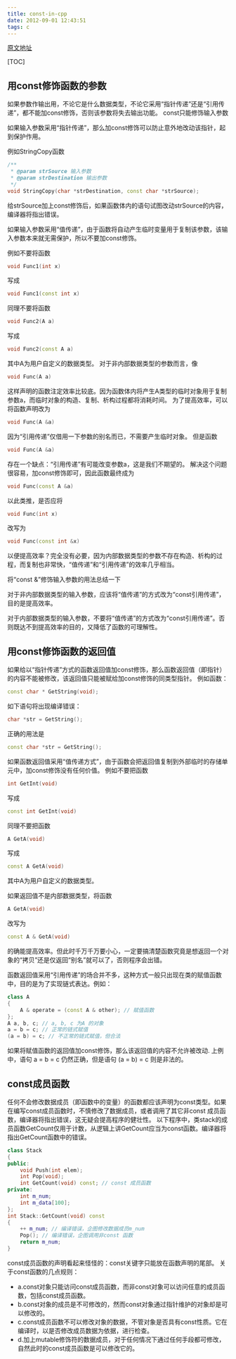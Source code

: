 ```yaml
---
title: const-in-cpp
date: 2012-09-01 12:43:51
tags: c
---
```

[原文地址](http://www.cnblogs.com/liangxiaxu/archive/2012/09/01/2666741.html)

[TOC]

## 用const修饰函数的参数
如果参数作输出用，不论它是什么数据类型，不论它采用“指针传递”还是“引用传递”，都不能加const修饰，否则该参数将失去输出功能。
const只能修饰输入参数

如果输入参数采用“指针传递”，那么加const修饰可以防止意外地改动该指针，起到保护作用。

例如StringCopy函数
```cpp
/**
 * @param strSource 输入参数
 * @param strDestination 输出参数
 */
void StringCopy(char *strDestination, const char *strSource);
```
给strSource加上const修饰后，如果函数体内的语句试图改动strSource的内容，编译器将指出错误。

如果输入参数采用“值传递”，由于函数将自动产生临时变量用于复制该参数，该输入参数本来就无需保护，所以不要加const修饰。

例如不要将函数
```cpp
void Func1(int x)
```
写成
```cpp
void Func1(const int x)
```
同理不要将函数
```cpp
void Func2(A a)
```
写成
```cpp
void Func2(const A a)
```
其中A为用户自定义的数据类型。
对于非内部数据类型的参数而言，像
```cpp
void Func(A a)
```
这样声明的函数注定效率比较底。因为函数体内将产生A类型的临时对象用于复制参数a，而临时对象的构造、复制、析构过程都将消耗时间。
为了提高效率，可以将函数声明改为
```cpp
void Func(A &a)
```
因为“引用传递”仅借用一下参数的别名而已，不需要产生临时对象。
但是函数
```cpp
void Func(A &a)
```
存在一个缺点：“引用传递”有可能改变参数a，这是我们不期望的。
解决这个问题很容易，加const修饰即可，因此函数最终成为
```cpp
void Func(const A &a)
```
以此类推，是否应将
```cpp
void Func(int x)
```
改写为
```cpp
void Func(const int &x)
```
以便提高效率？完全没有必要，因为内部数据类型的参数不存在构造、析构的过程，而复制也非常快，“值传递”和“引用传递”的效率几乎相当。

将“const &”修饰输入参数的用法总结一下

对于非内部数据类型的输入参数，应该将“值传递”的方式改为“const引用传递”，目的是提高效率。

对于内部数据类型的输入参数，不要将“值传递”的方式改为“const引用传递”。否则既达不到提高效率的目的，又降低了函数的可理解性。

## 用const修饰函数的返回值
如果给以“指针传递”方式的函数返回值加const修饰，那么函数返回值（即指针）的内容不能被修改，该返回值只能被赋给加const修饰的同类型指针。
例如函数：
```cpp
const char * GetString(void);
```
如下语句将出现编译错误：
```cpp
char *str = GetString();
```
正确的用法是
```cpp
const char *str = GetString();
```
如果函数返回值采用“值传递方式”，由于函数会把返回值复制到外部临时的存储单元中，加const修饰没有任何价值。
例如不要把函数
```cpp
int GetInt(void)
```
写成
```cpp
const int GetInt(void)
```
同理不要把函数
```cpp
A GetA(void)
```
写成
```cpp
const A GetA(void)
```
其中A为用户自定义的数据类型。

如果返回值不是内部数据类型，将函数
```cpp
A GetA(void)
```
改写为
```cpp
const A & GetA(void)
```
的确能提高效率。但此时千万千万要小心，一定要搞清楚函数究竟是想返回一个对象的“拷贝”还是仅返回“别名”就可以了，否则程序会出错。

函数返回值采用“引用传递”的场合并不多，这种方式一般只出现在类的赋值函数中，目的是为了实现链式表达。例如：
```cpp
class A
{
    A & operate = (const A & other); // 赋值函数
};
A a, b, c; // a, b, c 为A 的对象
a = b = c; // 正常的链式赋值
(a = b) = c; // 不正常的链式赋值，但合法
```
如果将赋值函数的返回值加const修饰，那么该返回值的内容不允许被改动.
上例中，语句 a = b = c 仍然正确，但是语句 (a = b) = c 则是非法的。 

## const成员函数

任何不会修改数据成员（即函数中的变量）的函数都应该声明为const类型。如果在编写const成员函数时，不慎修改了数据成员，或者调用了其它非const 成员函数，编译器将指出错误，这无疑会提高程序的健壮性。
以下程序中，类stack的成员函数GetCount仅用于计数，从逻辑上讲GetCount应当为const函数。编译器将指出GetCount函数中的错误。
```cpp
class Stack
{
public:
    void Push(int elem);
    int Pop(void);
    int GetCount(void) const; // const 成员函数
private:
    int m_num;
    int m_data[100];
};
int Stack::GetCount(void) const
{
    ++ m_num; // 编译错误，企图修改数据成员m_num
    Pop(); // 编译错误，企图调用非const 函数
    return m_num;
}
```
const成员函数的声明看起来怪怪的：const关键字只能放在函数声明的尾部。
关于const函数的几点规则：
- a.const对象只能访问const成员函数，而非const对象可以访问任意的成员函数，包括const成员函数。
- b.const对象的成员是不可修改的，然而const对象通过指针维护的对象却是可以修改的。
- c.const成员函数不可以修改对象的数据，不管对象是否具有const性质。它在编译时，以是否修改成员数据为依据，进行检查。
- d.加上mutable修饰符的数据成员，对于任何情况下通过任何手段都可修改，自然此时的const成员函数是可以修改它的。
